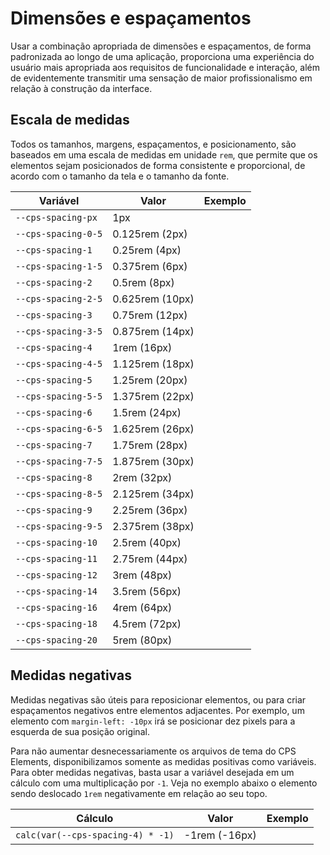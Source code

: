 # Dimensões e espaçamentos

Usar a combinação apropriada de dimensões e espaçamentos, de forma padronizada ao longo de uma aplicação, proporciona uma experiência do usuário mais apropriada aos requisitos de funcionalidade e interação, além de evidentemente transmitir uma sensação de maior profissionalismo em relação à construção da interface.

## Escala de medidas

Todos os tamanhos, margens, espaçamentos, e posicionamento, são baseados em uma escala de medidas em unidade `rem`, que permite que os elementos sejam posicionados de forma consistente e proporcional, de acordo com o tamanho da tela e o tamanho da fonte.

| Variável            | Valor           | Exemplo                                                                  |
| ------------------- | --------------- | ------------------------------------------------------------------------ |
| `--cps-spacing-px`  | 1px             | <div class="spacing-sample" style="width: var(--cps-spacing-px)"></div>  |
| `--cps-spacing-0-5` | 0.125rem (2px)  | <div class="spacing-sample" style="width: var(--cps-spacing-0-5)"></div> |
| `--cps-spacing-1`   | 0.25rem (4px)   | <div class="spacing-sample" style="width: var(--cps-spacing-1)"></div>   |
| `--cps-spacing-1-5` | 0.375rem (6px)  | <div class="spacing-sample" style="width: var(--cps-spacing-1-5)"></div> |
| `--cps-spacing-2`   | 0.5rem (8px)    | <div class="spacing-sample" style="width: var(--cps-spacing-2)"></div>   |
| `--cps-spacing-2-5` | 0.625rem (10px) | <div class="spacing-sample" style="width: var(--cps-spacing-2-5)"></div> |
| `--cps-spacing-3`   | 0.75rem (12px)  | <div class="spacing-sample" style="width: var(--cps-spacing-3)"></div>   |
| `--cps-spacing-3-5` | 0.875rem (14px) | <div class="spacing-sample" style="width: var(--cps-spacing-3-5)"></div> |
| `--cps-spacing-4`   | 1rem (16px)     | <div class="spacing-sample" style="width: var(--cps-spacing-4)"></div>   |
| `--cps-spacing-4-5` | 1.125rem (18px) | <div class="spacing-sample" style="width: var(--cps-spacing-4-5)"></div> |
| `--cps-spacing-5`   | 1.25rem (20px)  | <div class="spacing-sample" style="width: var(--cps-spacing-5)"></div>   |
| `--cps-spacing-5-5` | 1.375rem (22px) | <div class="spacing-sample" style="width: var(--cps-spacing-5-5)"></div> |
| `--cps-spacing-6`   | 1.5rem (24px)   | <div class="spacing-sample" style="width: var(--cps-spacing-6)"></div>   |
| `--cps-spacing-6-5` | 1.625rem (26px) | <div class="spacing-sample" style="width: var(--cps-spacing-6-5)"></div> |
| `--cps-spacing-7`   | 1.75rem (28px)  | <div class="spacing-sample" style="width: var(--cps-spacing-7)"></div>   |
| `--cps-spacing-7-5` | 1.875rem (30px) | <div class="spacing-sample" style="width: var(--cps-spacing-7-5)"></div> |
| `--cps-spacing-8`   | 2rem (32px)     | <div class="spacing-sample" style="width: var(--cps-spacing-8)"></div>   |
| `--cps-spacing-8-5` | 2.125rem (34px) | <div class="spacing-sample" style="width: var(--cps-spacing-8-5)"></div> |
| `--cps-spacing-9`   | 2.25rem (36px)  | <div class="spacing-sample" style="width: var(--cps-spacing-9)"></div>   |
| `--cps-spacing-9-5` | 2.375rem (38px) | <div class="spacing-sample" style="width: var(--cps-spacing-9-5)"></div> |
| `--cps-spacing-10`  | 2.5rem (40px)   | <div class="spacing-sample" style="width: var(--cps-spacing-10)"></div>  |
| `--cps-spacing-11`  | 2.75rem (44px)  | <div class="spacing-sample" style="width: var(--cps-spacing-11)"></div>  |
| `--cps-spacing-12`  | 3rem (48px)     | <div class="spacing-sample" style="width: var(--cps-spacing-12)"></div>  |
| `--cps-spacing-14`  | 3.5rem (56px)   | <div class="spacing-sample" style="width: var(--cps-spacing-14)"></div>  |
| `--cps-spacing-16`  | 4rem (64px)     | <div class="spacing-sample" style="width: var(--cps-spacing-16)"></div>  |
| `--cps-spacing-18`  | 4.5rem (72px)   | <div class="spacing-sample" style="width: var(--cps-spacing-18)"></div>  |
| `--cps-spacing-20`  | 5rem (80px)     | <div class="spacing-sample" style="width: var(--cps-spacing-20)"></div>  |

## Medidas negativas

Medidas negativas são úteis para reposicionar elementos, ou para criar espaçamentos negativos entre elementos adjacentes. Por exemplo, um elemento com `margin-left: -10px` irá se posicionar dez pixels para a esquerda de sua posição original.

Para não aumentar desnecessariamente os arquivos de tema do CPS Elements, disponibilizamos somente as medidas positivas como variáveis. Para obter medidas negativas, basta usar a variável desejada em um cálculo com uma multiplicação por `-1`. Veja no exemplo abaixo o elemento sendo deslocado `1rem` negativamente em relação ao seu topo.

| Cálculo                           | Valor         | Exemplo                                                                                                      |
| --------------------------------- | ------------- | ------------------------------------------------------------------------------------------------------------ |
| `calc(var(--cps-spacing-4) * -1)` | -1rem (-16px) | <div class="spacing-sample" style="top: calc(var(--cps-spacing-4) * -1); width: var(--cps-spacing-4)"></div> |

<style>
.spacing-sample {
  display: inline-grid;
  position: relative;
  background: var(--cps-palette-accent-400);
  height: 1rem;
}
</style>
